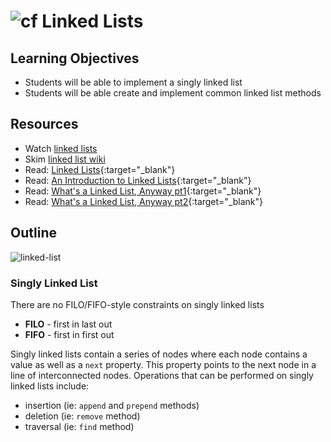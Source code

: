 ![cf](http://i.imgur.com/7v5ASc8.png) Linked Lists
===

## Learning Objectives
* Students will be able to implement a singly linked list
* Students will be able create and implement common linked list methods

## Resources

* Watch [linked lists]
* Skim [linked list wiki]
* Read: [Linked Lists](assets/singly_linked_list.md){:target="_blank"}
* Read: [An Introduction to Linked Lists](https://www.geeksforgeeks.org/linked-list-set-1-introduction/){:target="_blank"}
* Read: [What's a Linked List, Anyway pt1](https://medium.com/basecs/whats-a-linked-list-anyway-part-1-d8b7e6508b9d){:target="_blank"}
* Read: [What's a Linked List, Anyway pt2](https://medium.com/basecs/whats-a-linked-list-anyway-part-2-131d96f71996){:target="_blank"}


## Outline
![linked-list](https://s3-us-west-2.amazonaws.com/slugbyte-assets/linked-list.svg)

### Singly Linked List
There are no FILO/FIFO-style constraints on singly linked lists
  * **FILO** - first in last out
  * **FIFO** - first in first out

Singly linked lists contain a series of nodes where each node contains a value as well as a `next` property. This property points to the next node in a line of interconnected nodes. Operations that can be performed on singly linked lists include:

  * insertion (ie: `append` and `prepend` methods)
  * deletion (ie: `remove` method)
  * traversal (ie: `find` method)

[linked lists]: https://www.youtube.com/watch?v=njTh_OwMljA
[linked list wiki]: https://en.wikipedia.org/wiki/Linked_list
